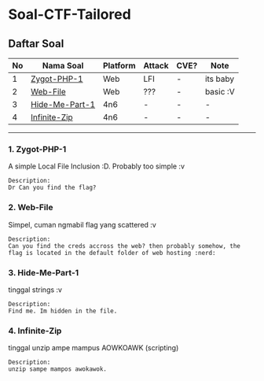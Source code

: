 # Soal-CTF-Tailored

## Daftar Soal
No | Nama Soal | Platform | Attack | CVE? | Note
--- | --- | --- | --- | --- | ---
1 | [Zygot-PHP-1](#zygot-php-1) | Web | LFI | - | its baby
2 | [Web-File](#web-file) | Web | ??? | - | basic :V
3 | [Hide-Me-Part-1](#hide-me-part-1) | 4n6 | - | - | - | -
4 | [Infinite-Zip](#infinite-zip) | 4n6 | - | - | - | -

----

### 1. Zygot-PHP-1
A simple Local File Inclusion :D. Probably too simple :v
```
Description:
Dr Can you find the flag?
```

### 2. Web-File
Simpel, cuman ngmabil flag yang scattered :v
```
Description:
Can you find the creds accross the web? then probably somehow, the flag is located in the default folder of web hosting :nerd:
```

### 3. Hide-Me-Part-1
tinggal strings :v
```
Description:
Find me. Im hidden in the file.
```

### 4. Infinite-Zip
tinggal unzip ampe mampus AOWKOAWK (scripting)
```
Description:
unzip sampe mampos awokawok.
```
